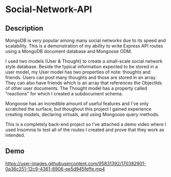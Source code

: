 # Social-Network-API

## Description
MongoDB is very popular among many social networks due to its speed and scalability. This is a demonstration of my ability to write Express API routes using a MongoDB document database and Mongoose ODM. 

I used two models (User & Thought) to create a small-scale social network style database. Beside the typical information expected to be stored in a user model, my User model has two properties of note: thoughts and friends. Users can post many thoughts and those are stored in an array. They can also have friends which is an array that references the ObjectIds of other user documents. The Thought model has a property called "reactions" for which I created a subdocument schema.

Mongoose has an incredible amount of useful features and I've only scratched the surface, but thoughout this project I gained experience creating models, declaring virtuals, and using Mongoose query methods.

This is a completely back-end project so I've attached a demo video where I used Insomnia to test all of the routes I created and prove that they work as intended.

## Demo

https://user-images.githubusercontent.com/95831392/170382901-0a36c251-12c9-4361-8906-ee5d945feffe.mp4

